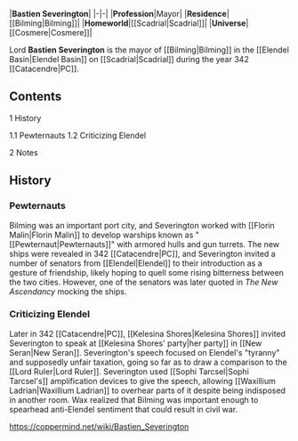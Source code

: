 |**Bastien Severington**|
|-|-|
|**Profession**|Mayor|
|**Residence**|[[Bilming\|Bilming]]|
|**Homeworld**|[[Scadrial\|Scadrial]]|
|**Universe**|[[Cosmere\|Cosmere]]|

Lord **Bastien Severington** is the mayor of [[Bilming\|Bilming]] in the [[Elendel Basin\|Elendel Basin]] on [[Scadrial\|Scadrial]] during the year 342 [[Catacendre\|PC]].

## Contents

1 History

1.1 Pewternauts
1.2 Criticizing Elendel


2 Notes


## History
### Pewternauts
Bilming was an important port city, and Severington worked with [[Florin Malin\|Florin Malin]] to develop warships known as "[[Pewternaut\|Pewternauts]]" with armored hulls and gun turrets. The new ships were revealed in 342 [[Catacendre\|PC]], and Severington invited a number of senators from [[Elendel\|Elendel]] to their introduction as a gesture of friendship, likely hoping to quell some rising bitterness between the two cities. However, one of the senators was later quoted in *The New Ascendancy* mocking the ships.

### Criticizing Elendel
Later in 342 [[Catacendre\|PC]], [[Kelesina Shores\|Kelesina Shores]] invited Severington to speak at [[Kelesina Shores' party\|her party]] in [[New Seran\|New Seran]]. Severington's speech focused on Elendel's "tyranny" and supposedly unfair taxation, going so far as to draw a comparison to the [[Lord Ruler\|Lord Ruler]]. Severington used [[Sophi Tarcsel\|Sophi Tarcsel's]] amplification devices to give the speech, allowing [[Waxillium Ladrian\|Waxillium Ladrian]] to overhear parts of it despite being indisposed in another room. Wax realized that Bilming was important enough to spearhead anti-Elendel sentiment that could result in civil war.



https://coppermind.net/wiki/Bastien_Severington